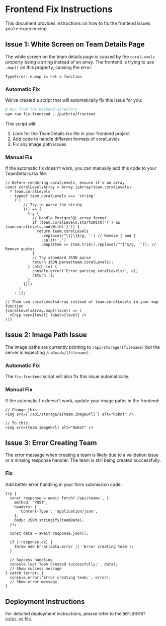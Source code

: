 # Frontend Fix Instructions

This document provides instructions on how to fix the frontend issues you're experiencing.

## Issue 1: White Screen on Team Details Page

The white screen on the team details page is caused by the `coralLevels` property being a string instead of an array. The frontend is trying to use `.map()` on this property, causing the error:

```
TypeError: e.map is not a function
```

### Automatic Fix

We've created a script that will automatically fix this issue for you:

```bash
# Run from the backend directory
npm run fix-frontend ../path/to/frontend
```

This script will:
1. Look for the TeamDetails.tsx file in your frontend project
2. Add code to handle different formats of coralLevels
3. Fix any image path issues

### Manual Fix

If the automatic fix doesn't work, you can manually add this code to your TeamDetails.tsx file:

```tsx
// Before rendering coralLevels, ensure it's an array
const coralLevelsArray = Array.isArray(team.coralLevels) 
  ? team.coralLevels 
  : typeof team.coralLevels === 'string'
    ? (
        // Try to parse the string
        (() => {
          try {
            // Handle PostgreSQL array format
            if (team.coralLevels.startsWith('{') && team.coralLevels.endsWith('}')) {
              return team.coralLevels
                .replace(/^\{|\}$/g, '') // Remove { and }
                .split(',')
                .map(item => item.trim().replace(/^"|"$/g, '')); // Remove quotes
            }
            // Try standard JSON parse
            return JSON.parse(team.coralLevels);
          } catch (e) {
            console.error('Error parsing coralLevels:', e);
            return [];
          }
        })()
      )
    : [];

// Then use coralLevelsArray instead of team.coralLevels in your map function
{coralLevelsArray.map((level) => (
  <Chip key={level} label={level} />
))}
```

## Issue 2: Image Path Issue

The image paths are currently pointing to `/api/storage/[filename]` but the server is expecting `/uploads/[filename]`.

### Automatic Fix

The `fix-frontend` script will also fix this issue automatically.

### Manual Fix

If the automatic fix doesn't work, update your image paths in the frontend:

```tsx
// Change this:
<img src={`/api/storage/${team.imageUrl}`} alt="Robot" />

// To this:
<img src={team.imageUrl} alt="Robot" />
```

## Issue 3: Error Creating Team

The error message when creating a team is likely due to a validation issue or a missing response handler. The team is still being created successfully.

### Fix

Add better error handling in your form submission code:

```tsx
try {
  const response = await fetch('/api/teams', {
    method: 'POST',
    headers: {
      'Content-Type': 'application/json',
    },
    body: JSON.stringify(teamData),
  });
  
  const data = await response.json();
  
  if (!response.ok) {
    throw new Error(data.error || 'Error creating team');
  }
  
  // Success handling
  console.log('Team created successfully:', data);
  // Show success message
} catch (error) {
  console.error('Error creating team:', error);
  // Show error message
}
```

## Deployment Instructions

For detailed deployment instructions, please refer to the `DEPLOYMENT-GUIDE.md` file. 